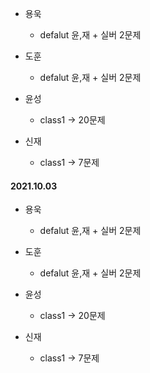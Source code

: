 - 용욱

  - defalut 윤,재 + 실버 2문제

- 도훈

  - defalut 윤,재 + 실버 2문제

- 윤성

  - class1 -> 20문제

- 신재

  - class1 -> 7문제

  

#### 2021.10.03

- 용욱

  - defalut 윤,재 + 실버 2문제
- 도훈

  - defalut 윤,재 + 실버 2문제
- 윤성

  - class1 -> 20문제
- 신재

  - class1 -> 7문제



​		







